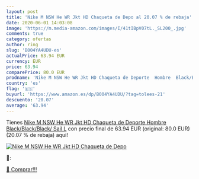 ```yaml
---
layout: post
title: 'Nike M NSW He WR Jkt HD Chaqueta de Depo al 20.07 % de rebaja'
date: 2020-06-01 14:03:08
image: 'https://m.media-amazon.com/images/I/41tIBpV07tL._SL200_.jpg'
comments: true
category: ofertas
author: ring
slug: 'B004YA4UDU-es'
actualPrice: 63.94 EUR
currency: EUR
price: 63.94
comparePrice: 80.0 EUR
prodname: 'Nike M NSW He WR Jkt HD Chaqueta de Deporte  Hombre  Black/Black/Black/ Sail   L'
country: 'es'
flag: '🇪🇸'
buyurl: 'https://www.amazon.es/dp/B004YA4UDU/?tag=tolees-21'
descuento: '20.07'
average: '63.94'
---
```


Tienes [Nike M NSW He WR Jkt HD Chaqueta de Deporte  Hombre  Black/Black/Black/ Sail   L](https://www.amazon.es/dp/B004YA4UDU/?tag=tolees-21) con precio final de  63.94 EUR (original: 80.0 EUR) (20.07 %  de rebaja) aqui!

[![Nike M NSW He WR Jkt HD Chaqueta de Depo](https://m.media-amazon.com/images/I/41tIBpV07tL._SL200_.jpg)](https://www.amazon.es/dp/B004YA4UDU/?tag=tolees-21)

🔎:


[🛒 Comprar!!!](https://www.amazon.es/dp/B004YA4UDU/?tag=tolees-21)
